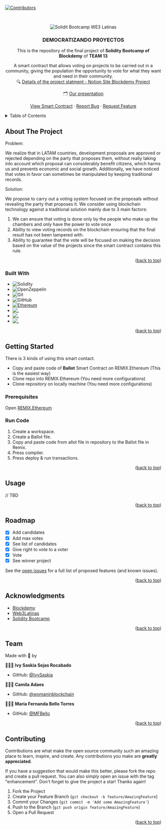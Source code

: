 <a name="readme-top"></a>



[![Contributors][contributors-shield]][contributors-url]



<!-- PROJECT LOGO -->

<br />
<div align="center">

![Solidit Bootcamp WE3 Latinas](https://pbs.twimg.com/media/FcBpiw3X0AEoMxi.jpg)
  

<h3 align="center"><strong>DEMOCRATIZANDO PROYECTOS</strong></h3>

  <p align="center">
  This is the repository of the final project of <strong>Solidity Bootcamp of Blockdemy</strong> of <strong>TEAM 13</strong>
  
  A smart contract that allows voting on projects to be carried out in a community, giving the population the opportunity to vote for what they want and need in their community.
    <br />
    🔍 [Details of the project statment - Notion Site Blockdemy Project](https://blockde.notion.site/Proyecto-final-f252e5ccd35944dd8481fe3a26c46f69)

🗂 [Our presentation](https://www.canva.com/design/DAFOIenb5dA/gLR2nrPZJ_7cVYKVmrhgLg/view?utm_content=DAFOIenb5dA&utm_campaign=designshare&utm_medium=link&utm_source=publishpresent)
    <br />
    <br />
    <a href="https://goerli.etherscan.io/address/0xB9Eb7227c839D3832cb8a2465666B1CF552954B3">View Smart Contract</a>
    ·
    <a href="https://github.com/IvySaskia/Solidity-Bootcamp-Blockdemy-Project/issues">Report Bug</a>
    ·
    <a href="https://github.com/IvySaskia/Solidity-Bootcamp-Blockdemy-Project/issues">Request Feature</a>
  </p>
</div>



<!-- TABLE OF CONTENTS -->

<details>
  <summary>Table of Contents</summary>
  <ol>
    <li>
      <a href="#about-the-project">About The Project</a>
      <ul>
        <li><a href="#built-with">Built With</a></li>
      </ul>
    </li>
    <li>
      <a href="#getting-started">Getting Started</a>
      <ul>
        <li><a href="#prerequisites">Prerequisites</a></li>
        <li><a href="#run-code">Run Code</a></li>
      </ul>
    </li>
    <li><a href="#usage">Usage</a></li>
    <li><a href="#roadmap">Roadmap</a></li>
    <li><a href="#acknowledgments">Acknowledgments</a></li>
    <li><a href="#team">Team</a></li>
    <li><a href="#contributing">Contributing</a></li>
  </ol>
</details>



<!-- ABOUT THE PROJECT -->


## About The Project

Problem:

We realize that in LATAM countries, development proposals are approved or rejected depending on the party that proposes them, without really taking into account which proposal can considerably benefit citizens, which harms us and prevents economic and social growth. Additionally, we have noticed that votes in favor can sometimes be manipulated by keeping traditional records.


Solution:

We propose to carry out a voting system focused on the proposals without revealing the party that proposes it. We consider using blockchain technology against a traditional solution mainly due to 3 main factors:

1. We can ensure that voting is done only by the people who make up the chambers and only have the power to vote once
2. Ability to view voting records on the blockchain ensuring that the final result has not been tampered with.
3. Ability to guarantee that the vote will be focused on making the decision based on the value of the projects since the smart contract contains this rule.

<p align="right">(<a href="#readme-top">back to top</a>)</p>



### Built With

* ![Solidity](https://img.shields.io/badge/Solidity-%23363636.svg?style=for-the-badge&logo=solidity&logoColor=white)
* ![OpenZeppelin](https://img.shields.io/badge/OpenZeppelin-4E5EE4?logo=OpenZeppelin&logoColor=fff&style=for-the-badge)
* ![Git](https://img.shields.io/badge/git-%23F05033.svg?style=for-the-badge&logo=git&logoColor=white)
* ![GitHub](https://img.shields.io/badge/github-%23121011.svg?style=for-the-badge&logo=github&logoColor=white)
* <a href='https://remix.ethereum.org/' target="_blank"><img alt='Ethereum' src='https://img.shields.io/badge/Remix.Ethereum-100000?style=for-the-badge&logo=Ethereum&logoColor=white&labelColor=222336&color=222336'/></a>
* <a href='https://metamask.io/' target="_blank"><img alt='.' src='https://img.shields.io/badge/Metamask-100000?style=for-the-badge&logo=.&logoColor=white&labelColor=FF7F08&color=FF7F08'/></a>
* <a href='https://etherscan.io/' target="_blank"><img alt='.' src='https://img.shields.io/badge/etherscan-100000?style=for-the-badge&logo=.&logoColor=white&labelColor=053883&color=053883'/></a>
* <a href='' target="_blank"><img alt='.' src='https://img.shields.io/badge/goerli.testnet-100000?style=for-the-badge&logo=.&logoColor=white&labelColor=0F65E4&color=0F65E4'/></a>

<p align="right">(<a href="#readme-top">back to top</a>)</p>



<!-- GETTING STARTED -->

## Getting Started

There is 3 kinds of using this smart contact.
* Copy and paste code of **Ballot** Smart Contract on REMIX.Ethereum (This is the easiest way)
* Clone repo into REMIX.Ethereum (You need more configurations)
* Clone repository on locally machine (You need more configurations)

### Prerequisites

Open [REMIX.Ethereum](https://remix.ethereum.org/) 


### Run Code

1. Create a workspace.
2. Create a Ballot file.
3. Copy and paste code from allot file in repository to the Ballot file in Remix.
4. Press compiler.
5. Press deploy & run transactions.

<p align="right">(<a href="#readme-top">back to top</a>)</p>



<!-- USAGE EXAMPLES -->

## Usage

// TBD

<p align="right">(<a href="#readme-top">back to top</a>)</p>



<!-- ROADMAP -->
## Roadmap

- [X] Add candidates
- [X] Add max votes
- [X] See list of candidates
- [X] Give right to vote to a voter
- [X] Vote
- [X] See winner project

See the [open issues](https://github.com/IvySaskia/Solidity-Bootcamp-Blockdemy-Project/issues) for a full list of proposed features (and known issues).

<p align="right">(<a href="#readme-top">back to top</a>)</p>



<!-- ACKNOWLEDGMENTS -->

## Acknowledgments

* [Blockdemy](https://www.instagram.com/blockdemy)
* [Web3Latinas](https://www.instagram.com/web3latinas_)
* [Solidity Bootcamp]()

<p align="right">(<a href="#readme-top">back to top</a>)</p>



<!-- TEAM -->
## Team

Made with 💜 by

👩🏽‍💻 **Ivy Saskia Sejas Rocabado**
- GitHub: [@IvySaskia](https://github.com/IvySaskia)

👩🏽‍💻 **Camila Adaes**
- GitHub: [@womaninblockchain](https://github.com/womaninblockchain)

👩🏽‍💻 **María Fernanda Bello Torres**
- GitHub: [@MFBello](https://github.com/MFBello)


<p align="right">(<a href="#readme-top">back to top</a>)</p>


<!-- CONTRIBUTING -->
## Contributing

Contributions are what make the open source community such an amazing place to learn, inspire, and create. Any contributions you make are **greatly appreciated**.

If you have a suggestion that would make this better, please fork the repo and create a pull request. You can also simply open an issue with the tag "enhancement".
Don't forget to give the project a star! Thanks again!

1. Fork the Project
2. Create your Feature Branch (`git checkout -b feature/AmazingFeature`)
3. Commit your Changes (`git commit -m 'Add some AmazingFeature'`)
4. Push to the Branch (`git push origin feature/AmazingFeature`)
5. Open a Pull Request

<p align="right">(<a href="#readme-top">back to top</a>)</p>



<!-- MARKDOWN LINKS & IMAGES -->
<!-- https://www.markdownguide.org/basic-syntax/#reference-style-links -->
[contributors-shield]: https://img.shields.io/github/contributors/IvySaskia/Solidity-Bootcamp-Blockdemy-Project.svg?style=for-the-badge
[contributors-url]: https://github.com/IvySaskia/Solidity-Bootcamp-Blockdemy-Project/graphs/contributors

